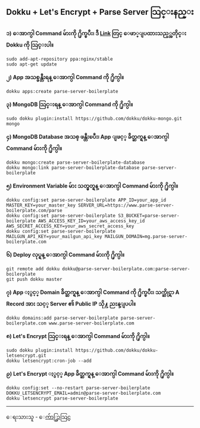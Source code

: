 ## Dokku + Let's Encrypt + Parse Server သြင္းနည္း

**၁) ေအာက္ပါ Command မ်ားကို ႐ိုက္ၿပီး၊ ဒီ [Link](http://dokku.viewdocs.io/dokku/) တြင္ ေဖာ္ျပထားသည့္အတိုင္း Dokku ကို သြင္းပါ။**

    sudo add-apt-repository ppa:nginx/stable
    sudo apt-get update

**၂) App အသစ္ဖန္တီးရန္ ေအာက္ပါ Command ကို ႐ိုက္ပါ။**

    dokku apps:create parse-server-boilerplate

**၃) MongoDB သြင္းရန္ ေအာက္ပါ Command ကို ႐ိုက္ပါ။**

    sudo dokku plugin:install https://github.com/dokku/dokku-mongo.git mongo

**၄) MongoDB Database အသစ္ ဖန္တီးၿပီး၊ App ျဖင့္ ခ်ိတ္ဆက္ရန္ ေအာက္ပါ Command မ်ားကို ႐ိုက္ပါ။**

    dokku mongo:create parse-server-boilerplate-database
    dokku mongo:link parse-server-boilerplate-database parse-server-boilerplate

**၅) Environment Variable မ်ား သတ္မွတ္ရန္ ေအာက္ပါ Command မ်ားကို ႐ိုက္ပါ။**

    dokku config:set parse-server-boilerplate APP_ID=your_app_id MASTER_KEY=your_master_key SERVER_URL=https://www.parse-server-boilerplate.com/parse
    dokku config:set parse-server-boilerplate S3_BUCKET=parse-server-boilerplate AWS_ACCESS_KEY_ID=your_aws_access_key_id AWS_SECRET_ACCESS_KEY=your_aws_secret_access_key
    dokku config:set parse-server-boilerplate MAILGUN_API_KEY=your_mailgun_api_key MAILGUN_DOMAIN=mg.parse-server-boilerplate.com

**၆) Deploy လုပ္ရန္ ေအာက္ပါ Command မ်ားကို ႐ိုက္ပါ။**

    git remote add dokku dokku@parse-server-boilerplate.com:parse-server-boilerplate
    git push dokku master

**၇) App ႏွင့္ Domain ခ်ိတ္ဆက္ရန္ ေအာက္ပါ Command ကို ႐ိုက္ၿပီး၊ သက္ဆိုင္ရာ A Record အား သင့္ Server ၏ Public IP သို႔ ညႊန္ျပပါ။**

    dokku domains:add parse-server-boilerplate parse-server-boilerplate.com www.parse-server-boilerplate.com

**၈) Let's Encrypt သြင္းရန္ ေအာက္ပါ Command မ်ားကို ႐ိုက္ပါ။**

    sudo dokku plugin:install https://github.com/dokku/dokku-letsencrypt.git
    dokku letsencrypt:cron-job --add

**၉) Let's Encrypt ႏွင့္ App ခ်ိတ္ဆက္ရန္ ေအာက္ပါ Command မ်ားကို ႐ိုက္ပါ။**

    dokku config:set --no-restart parse-server-boilerplate DOKKU_LETSENCRYPT_EMAIL=admin@parse-server-boilerplate.com
    dokku letsencrypt parse-server-boilerplate

---

ေရးသားသူ - [ေက်ာ္စြာသြင္](https://www.facebook.com/profile.php?id=100005753280868)
